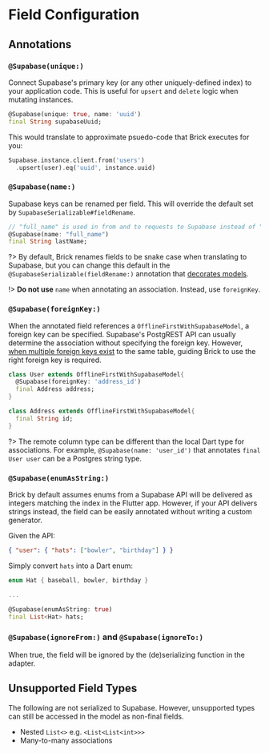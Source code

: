 # Field Configuration

## Annotations

### `@Supabase(unique:)`

Connect Supabase's primary key (or any other uniquely-defined index) to your application code. This is useful for `upsert` and `delete` logic when mutating instances.

```dart
@Supabase(unique: true, name: 'uuid')
final String supabaseUuid;
```

This would translate to approximate psuedo-code that Brick executes for you:

```dart
Supabase.instance.client.from('users')
  .upsert(user).eq('uuid', instance.uuid)
```

### `@Supabase(name:)`

Supabase keys can be renamed per field. This will override the default set by `SupabaseSerializable#fieldRename`.

```dart
// "full_name" is used in from and to requests to Supabase instead of "last_name"
@Supabase(name: "full_name")
final String lastName;
```

?> By default, Brick renames fields to be snake case when translating to Supabase, but you can change this default in the `@SupabaseSerializable(fieldRename:)` annotation that [decorates models](models.md).

!> **Do not use** `name` when annotating an association. Instead, use `foreignKey`.

### `@Supabase(foreignKey:)`

When the annotated field references a `OfflineFirstWithSupabaseModel`, a foreign key can be specified. Supabase's PostgREST API can usually determine the association without specifying the foreign key. However, [when multiple foreign keys exist](https://supabase.com/docs/guides/database/joins-and-nesting?queryGroups=language&language=dart#specifying-the-on-clause-for-joins-with-multiple-foreign-keys) to the same table, guiding Brick to use the right foreign key is required.

```dart
class User extends OfflineFirstWithSupabaseModel{
  @Supabase(foreignKey: 'address_id')
  final Address address;
}

class Address extends OfflineFirstWithSupabaseModel{
  final String id;
}
```

?> The remote column type can be different than the local Dart type for associations. For example, `@Supabase(name: 'user_id')` that annotates `final User user` can be a Postgres string type.

### `@Supabase(enumAsString:)`

Brick by default assumes enums from a Supabase API will be delivered as integers matching the index in the Flutter app. However, if your API delivers strings instead, the field can be easily annotated without writing a custom generator.

Given the API:

```json
{ "user": { "hats": ["bowler", "birthday"] } }
```

Simply convert `hats` into a Dart enum:

```dart
enum Hat { baseball, bowler, birthday }

...

@Supabase(enumAsString: true)
final List<Hat> hats;
```

### `@Supabase(ignoreFrom:)` and `@Supabase(ignoreTo:)`

When true, the field will be ignored by the (de)serializing function in the adapter.

## Unsupported Field Types

The following are not serialized to Supabase. However, unsupported types can still be accessed in the model as non-final fields.

- Nested `List<>` e.g. `<List<List<int>>>`
- Many-to-many associations
